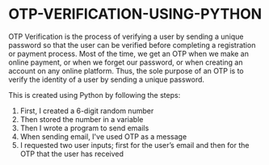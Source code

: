 # OTP-VERIFICATION-USING-PYTHON

OTP Verification is the process of verifying a user by sending a unique password so that the user can be verified before completing a registration or payment process. Most of the time, we get an OTP when we make an online payment, or when we forget our password, or when creating an account on any online platform. Thus, the sole purpose of an OTP is to verify the identity of a user by sending a unique password.

This is created using Python by following the steps:

1. First, I created a 6-digit random number
2. Then stored the number in a variable
3. Then I wrote a program to send emails
4. When sending email, I've used OTP as a message
5. I requested two user inputs; first for the user’s email and then for the OTP that the user has received
